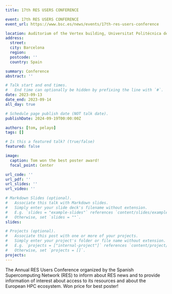 ```yaml
---
title: 17th RES USERS CONFERENCE

event: 17th RES USERS CONFERENCE
event_url: https://www.bsc.es/news/events/17th-res-users-conference

location: Auditorium of the Vertex building, Universitat Politécnica de Catalunya
address:
  street:
  city: Barcelona
  region:
  postcode: ''
  country: Spain

summary: Conference
abstract: ''

# Talk start and end times.
#   End time can optionally be hidden by prefixing the line with `#`.
date: 2023-09-13
date_end: 2023-09-14
all_day: true

# Schedule page publish date (NOT talk date).
publishDate: 2024-09-19T00:00:00Z

authors: [tom, pelayo]
tags: []

# Is this a featured talk? (true/false)
featured: false

image:
  caption: Tom won the best poster award!
  focal_point: Center

url_code: ''
url_pdf: ''
url_slides: ''
url_video: ''

# Markdown Slides (optional).
#   Associate this talk with Markdown slides.
#   Simply enter your slide deck's filename without extension.
#   E.g. `slides = "example-slides"` references `content/slides/example-slides.md`.
#   Otherwise, set `slides = ""`.
slides:

# Projects (optional).
#   Associate this post with one or more of your projects.
#   Simply enter your project's folder or file name without extension.
#   E.g. `projects = ["internal-project"]` references `content/project/deep-learning/index.md`.
#   Otherwise, set `projects = []`.
projects:
---
```


The Annual RES Users Conference organized by the Spanish Supercomputing Network (RES) to inform about RES news and to provide information of interest about access to its resources and about the European HPC ecosystem. Won price for best poster!
